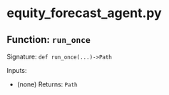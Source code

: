 # equity_forecast_agent.py

## Function: `run_once`

Signature: `def run_once(...)->Path`

Inputs:
- (none)
Returns: `Path`

